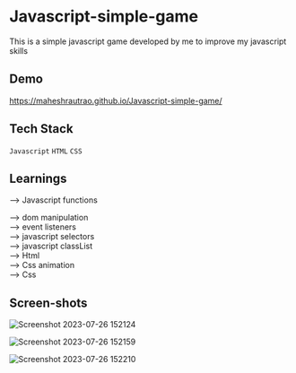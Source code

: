 # Javascript-simple-game

This is a simple javascript game developed by me to improve my javascript skills

 ## Demo

https://maheshrautrao.github.io/Javascript-simple-game/
 
 ## Tech Stack

  `Javascript` `HTML` `CSS`

 ## Learnings

  --> Javascript functions <br>

  --> dom manipulation <br>
  --> event listeners <br>
  --> javascript selectors <br>
  --> javascript classList <br>
  --> Html <br>
  --> Css animation <br>
  --> Css <br>

  ## Screen-shots

![Screenshot 2023-07-26 152124](https://github.com/MaheshRautrao/Javascript-simple-game/assets/101188065/8caf0605-28bb-4085-b3fd-f999000085f5)

 ![Screenshot 2023-07-26 152159](https://github.com/MaheshRautrao/Javascript-simple-game/assets/101188065/c3f0aaf3-b971-4f28-b1f9-9f3e5e5865b8)
 
![Screenshot 2023-07-26 152210](https://github.com/MaheshRautrao/Javascript-simple-game/assets/101188065/a3b71463-b83b-4932-a731-8647c0080176)

